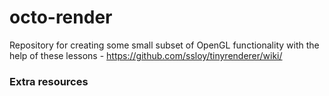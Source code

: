 # octo-render
Repository for creating some small subset of OpenGL functionality with the help of these lessons - https://github.com/ssloy/tinyrenderer/wiki/

### Extra resources

